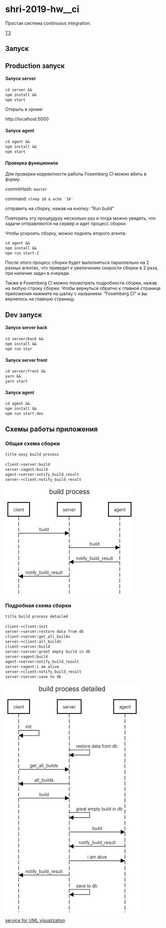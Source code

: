 # shri-2019-hw__ci
Простая система continuous integration.

[ТЗ](docs/TASK.md)

## Запуск

## Production запуск

#### Запуск server

```npm
cd server &&
npm install &&
npm start
```

Открыть в хроме:

http://localhost:5000 

#### Запуск agent

```npm
cd agent &&
npm install &&
npm start
```

#### Проверка функционала

Для проверки корректности работы Fosemberg CI можно вбить в форму:

commitHash: ```master```

command: ```sleep 10 & echo '10'```

отправить на сборку, нажав на кнопку: "Run build"

Повторить эту процеудуру несколько раз и тогда можно увидеть, что задачи отправляются на сервер и идет процесс сборки.

Чтобы ускроить сборку, можно поднять второго агента:

```npm
cd agent &&
npm install &&
npm run start-2
```

После этого процесс сборки будет выполняться параллельно на 2 разных агентах, что приведет к увеличению скорости сборки в 2 раза, при наличие задач в очереди.

Также в Fosemberg CI можно посмотреть подробности сборки, нажав на любую строку сборки. Чтобы вернуться обратно к главной странице приложения нажмите на шапку с названием: "Fosemberg CI" и вы вернетесь на главную страницу.

## Dev запуск

#### Запуск server back

```npm
cd server/back &&
npm install &&
npm run star
```

#### Запуск server front

```npm
cd server/front &&
yarn &&
yarn start
```

#### Запуск agent

```npm
cd agent &&
npm install &&
npm run start-dev
```

## Схемы работы приложения

### Общая схема сборки

```
title easy build process

client->server:build
server->agent:build
agent->server:notify_build_result
server->client:notify_build_result
```

![](docs/build_sequince_uml_diagram.png)

### Подробная схема сборки

```
title build process detailed

client->client:init
server->server:restore data from db
client->server:get_all_builds
server->client:all_builds
client->server:build
server->server:great empty build in db
server->agent:build
agent->server:notify_build_result
server->agent:i am alive
server->client:notify_build_result
server->server:save to db
```

![](docs/build_sequince_uml_diagram_detailed.png)





[service for UML visualization](https://sequencediagram.org/)